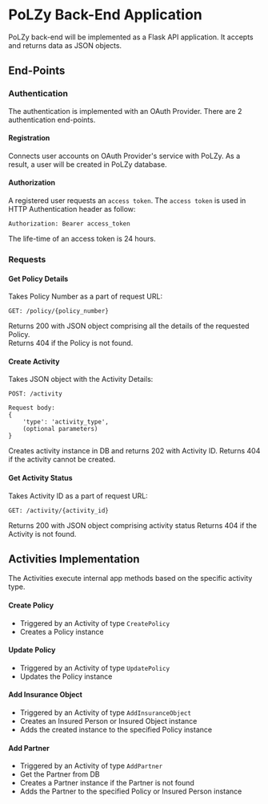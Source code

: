 PoLZy Back-End Application
==========================

PoLZy back-end will be implemented as a Flask API application. It accepts and returns data as JSON objects.

End-Points
----------

### Authentication

The authentication is implemented with an OAuth Provider. There are 2 authentication end-points.

#### Registration
Connects user accounts on OAuth Provider's service with PoLZy. As a result, a user will be created in PoLZy database.

#### Authorization
A registered user requests an `access token`. The `access token` is used in HTTP Authentication header as follow:
```
Authorization: Bearer access_token
```
The life-time of an access token is 24 hours.

### Requests

#### Get Policy Details
Takes Policy Number as a part of request URL:
```
GET: /policy/{policy_number}
```
Returns 200 with JSON object comprising all the details of the requested Policy.  
Returns 404 if the Policy is not found. 

#### Create Activity
Takes JSON object with the Activity Details:
```
POST: /activity

Request body:
{
	'type': 'activity_type',
	(optional parameters) 
}
```
Creates activity instance in DB and returns 202 with Activity ID.
Returns 404 if the activity cannot be created.

#### Get Activity Status
Takes Activity ID as a part of request URL:
```
GET: /activity/{activity_id}
```
Returns 200 with JSON object comprising activity status
Returns 404 if the Activity is not found.

Activities Implementation
-------------------------

The Activities execute internal app methods based on the specific activity type. 

#### Create Policy
* Triggered by an Activity of type `CreatePolicy`  
* Creates a Policy instance  

#### Update Policy
* Triggered by an Activity of type `UpdatePolicy`  
* Updates the Policy instance  

#### Add Insurance Object
* Triggered by an Activity of type `AddInsuranceObject`  
* Creates an Insured Person or Insured Object instance  
* Adds the created instance to the specified Policy instance  

#### Add Partner
* Triggered by an Activity of type `AddPartner`  
* Get the Partner from DB  
* Creates a Partner instance if the Partner is not found   
* Adds the Partner to the specified Policy or Insured Person instance

